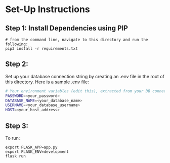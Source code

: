 # Set-Up Instructions

## Step 1: Install Dependencies using PIP

```shell
# from the command line, navigate to this directory and run the following:
pip3 install -r requirements.txt
```

## Step 2: 
Set up your database connection string by creating an .env file in the root of this directory. Here is a sample .env file:

```bash
# Your environment variables (edit this), extracted from your DB connection string
PASSWORD=<your_password>
DATABASE_NAME=<your_database_name>
USERNAME=<your_database_username>
HOST=<your_host_address>
```

## Step 3: 
To run:

```
export FLASK_APP=app.py
export FLASK_ENV=development
flask run
```